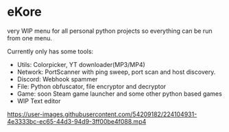 # eKore
very WIP menu for all personal python projects so everything can be run from one menu.

Currently only has some tools:
- Utils: Colorpicker, YT downloader(MP3/MP4)
- Network: PortScanner with ping sweep, port scan and host discovery.
- Discord: Webhook spammer
- File: Python obfuscator, file encryptor and decryptor
- Game: soon Steam game launcher and some other python based games
- WIP Text editor


https://user-images.githubusercontent.com/54209182/224104931-4e3333bc-ec65-44d3-94d9-3ff00be4f088.mp4

